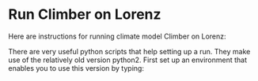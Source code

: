 # Run Climber on Lorenz

Here are instructions for running climate model Climber on Lorenz:

There are very useful python scripts that help setting up a run. They make use of the relatively old version python2.
First set up an environment that enables you to use this version by typing:

